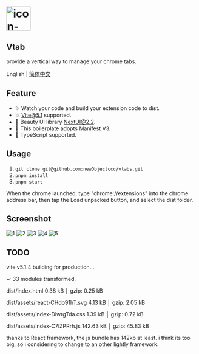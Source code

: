 # <img width="64" alt="icon-128" src="https://github.com/newObjectccc/vtabs/assets/42132586/79b49869-85e7-4de2-b8a4-41db7f1eff30">

## Vtab

provide a vertical way to manage your chrome tabs.

English | [简体中文](https://github.com/newObjectccc/vtabs/blob/main/README-zh-Hans.md)

## Feature

- ✨ Watch your code and build your extension code to dist.
- 💥 Vite@5.1 supported.
- 💫 Beauty UI library NextUI@2.2.
- 🧨 This boilerplate adopts Manifest V3.
- 💖 TypeScript supported.

## Usage

1. ```git clone git@github.com:newObjectccc/vtabs.git```
2. ```pnpm install```
3. ```pnpm start```

When the chrome launched, type "chrome://extensions" into the chrome address bar, then tap the Load unpacked button, and select the dist folder.

## Screenshot

![1](https://github.com/newObjectccc/vtabs/blob/main/screenshot/1.png)
![2](https://github.com/newObjectccc/vtabs/blob/main/screenshot/2.png)
![3](https://github.com/newObjectccc/vtabs/blob/main/screenshot/3.png)
![4](https://github.com/newObjectccc/vtabs/blob/main/screenshot/4.png)
![5](https://github.com/newObjectccc/vtabs/blob/main/screenshot/5.png)

## TODO

vite v5.1.4 building for production...

✓ 33 modules transformed.

dist/index.html                   0.38 kB │ gzip:  0.25 kB

dist/assets/react-CHdo91hT.svg    4.13 kB │ gzip:  2.05 kB

dist/assets/index-DiwrgTda.css    1.39 kB │ gzip:  0.72 kB

dist/assets/index-C7lZPRrh.js   142.63 kB │ gzip: 45.83 kB

thanks to React framework, the js bundle has 142kb at least. i think its too big, so i considering to change to an other lightly framework.
